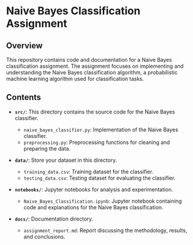 # Naive Bayes Classification Assignment

## Overview

This repository contains code and documentation for a Naive Bayes classification assignment. The assignment focuses on implementing and understanding the Naive Bayes classification algorithm, a probabilistic machine learning algorithm used for classification tasks.

## Contents

- **`src/`**: This directory contains the source code for the Naive Bayes classifier.
  - `naive_bayes_classifier.py`: Implementation of the Naive Bayes classifier.
  - `preprocessing.py`: Preprocessing functions for cleaning and preparing the data.

- **`data/`**: Store your dataset in this directory.
  - `training_data.csv`: Training dataset for the classifier.
  - `testing_data.csv`: Testing dataset for evaluating the classifier.

- **`notebooks/`**: Jupyter notebooks for analysis and experimentation.
  - `Naive_Bayes_Classification.ipynb`: Jupyter notebook containing code and explanations for the Naive Bayes classification.

- **`docs/`**: Documentation directory.
  - `assignment_report.md`: Report discussing the methodology, results, and conclusions.
